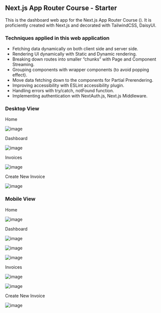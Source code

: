 ## Next.js App Router Course - Starter

This is the dashboard web app for the Next.js App Router Course (). It is proficiently created with Next.js and decorated with TailwindCSS, DaisyUI.

### Techniques applied in this web application
- Fetching data dynamically on both client side and server side.
- Rendering UI dynamically with Static and Dynamic rendering.
- Breaking down routes into smaller “chunks” with Page and Component Streaming.
- Grouping components with wrapper components (to avoid popping effect).
- Move data fetching down to the components for Partial Prerendering.
- Improving accessibility with ESLint accessibility plugin.
- Handling errors with try/catch, notFound function.
- Implementing authentication with NextAuth.js, Next.js Middleware.


### Desktop View
Home

![image](https://github.com/shroommm/nextjs-dashboard/assets/108312524/0ed18200-92c5-429b-978b-47a03889faec)

Dashboard

![image](https://github.com/shroommm/nextjs-dashboard/assets/108312524/6b6547ee-fea9-414e-91ac-5221ac75d2cb)

Invoices

![image](https://github.com/shroommm/nextjs-dashboard/assets/108312524/04143c76-ae25-4c5f-92b6-c2e1b2d986f9)

Create New Invoice

![image](https://github.com/shroommm/nextjs-dashboard/assets/108312524/a7ec160a-e88f-4514-ba0c-ce7620effe54)



### Mobile View
Home

![image](https://github.com/shroommm/nextjs-dashboard/assets/108312524/66c7f115-5a60-4f10-93a7-8fc9d2a115f1)

Dashboard

![image](https://github.com/shroommm/nextjs-dashboard/assets/108312524/f6051a90-7abb-46fc-8f26-ce4400fe2c3a)

![image](https://github.com/shroommm/nextjs-dashboard/assets/108312524/eda7060d-4ffb-455e-a9ff-b7798fea9d8b)

![image](https://github.com/shroommm/nextjs-dashboard/assets/108312524/aee29460-471e-462d-bdc8-0d9c4d468e35)

Invoices

![image](https://github.com/shroommm/nextjs-dashboard/assets/108312524/fb040e38-a81f-4c97-a679-611caedb1157)

![image](https://github.com/shroommm/nextjs-dashboard/assets/108312524/0ae9f1ce-4892-4a80-b2aa-fb707caac581)

Create New Invoice

![image](https://github.com/shroommm/nextjs-dashboard/assets/108312524/7d3d31cb-d652-455a-aae2-9e74c5004a34)






